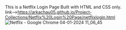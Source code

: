 This is a Netflix Login Page Built with HTML and CSS only.
<br>
link-->https://arkachau05.github.io/Project-Collections/Netflix%20Login%20Page/netflixlogin.html
<br>
![Netflix - Google Chrome 04-01-2024 11_06_45](https://github.com/Arkachau05/Project-Collections/assets/142379046/49d4ee14-6480-4f86-b3fb-65d818f8c70f)

